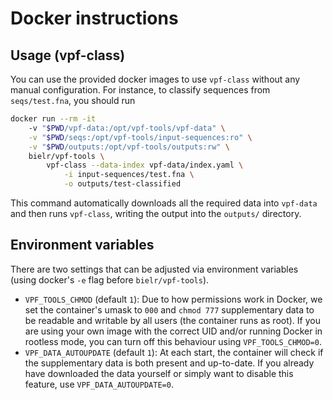 # Docker instructions

## Usage (vpf-class)

You can use the provided docker images to use `vpf-class` without any manual
configuration. For instance, to classify sequences from `seqs/test.fna`, you
should run

```sh
docker run --rm -it
    -v "$PWD/vpf-data:/opt/vpf-tools/vpf-data" \
    -v "$PWD/seqs:/opt/vpf-tools/input-sequences:ro" \
    -v "$PWD/outputs:/opt/vpf-tools/outputs:rw" \
    bielr/vpf-tools \
        vpf-class --data-index vpf-data/index.yaml \
            -i input-sequences/test.fna \
            -o outputs/test-classified
```

This command automatically downloads all the required data into `vpf-data` and
then runs `vpf-class`, writing the output into the `outputs/` directory.

## Environment variables

There are two settings that can be adjusted via environment variables (using
docker's `-e` flag before `bielr/vpf-tools`).

- `VPF_TOOLS_CHMOD` (default `1`): Due to how permissions
work in Docker, we set the container's umask to `000` and `chmod 777`
supplementary data to be readable and writable by all users (the container runs
as root). If you are using your own image with the correct UID and/or running
Docker in rootless mode, you can turn off this behaviour using `VPF_TOOLS_CHMOD=0`.
- `VPF_DATA_AUTOUPDATE` (default `1`): At each start, the container will check
if the supplementary data is both present and up-to-date. If you already have
downloaded the data yourself or simply want to disable this feature, use
`VPF_DATA_AUTOUPDATE=0`.
